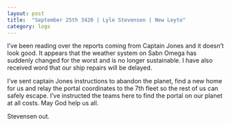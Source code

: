 ```yaml
---
layout: post
title:  "September 25th 3420 | Lyle Stevensen | New Leyto"
category: logs
---
```


<p>I’ve been reading over the reports coming from Captain Jones and it doesn’t look good. It appears that the weather system on Sabn Omega has suddenly changed for the worst and is no longer sustainable. I have also received word that our ship repairs will be delayed.</p>

<p>I’ve sent captain Jones instructions to abandon the planet, find a new home for us and relay the portal coordinates to the 7th fleet so the rest of us can safely escape. I’ve instructed the teams here to find the portal on our planet at all costs. May God help us all.</p>

<p>Stevensen out.</p>


<!--more-->



